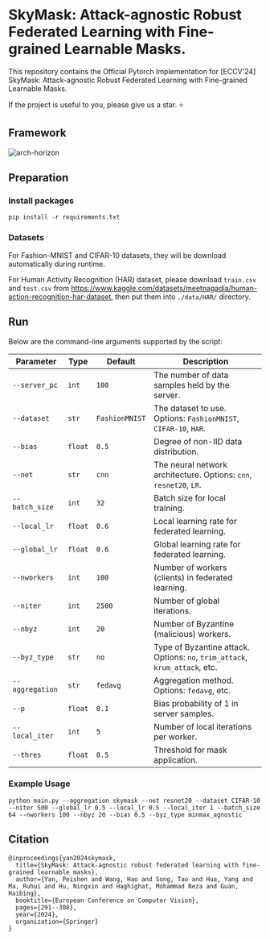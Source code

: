 # SkyMask: Attack-agnostic Robust Federated Learning with Fine-grained Learnable Masks.

This repository contains the Official Pytorch Implementation for [ECCV'24] SkyMask: Attack-agnostic Robust Federated Learning with Fine-grained Learnable Masks.

If the project is useful to you, please give us a star. ⭐️

## Framework
![arch-horizon](https://github.com/KoalaYan/SkyMask/assets/48938458/b16f445b-aba8-40a2-93cf-1023e82a1671)


## Preparation 

### Install packages

```
pip install -r requirements.txt
```

### Datasets

For Fashion-MNIST and CIFAR-10 datasets, they will be download automatically during runtime.

For Human Activity Recognition (HAR) dataset, please download `train.csv` and `test.csv` from https://www.kaggle.com/datasets/meetnagadia/human-action-recognition-har-dataset, then put them into `./data/HAR/` directory.

## Run


Below are the command-line arguments supported by the script:

| Parameter       | Type    | Default       | Description                                                                 |
|------------------|---------|---------------|-----------------------------------------------------------------------------|
| `--server_pc`    | `int`   | `100`         | The number of data samples held by the server.                             |
| `--dataset`      | `str`   | `FashionMNIST`| The dataset to use. Options: `FashionMNIST`, `CIFAR-10`, `HAR`.            |
| `--bias`         | `float` | `0.5`         | Degree of non-IID data distribution.                                       |
| `--net`          | `str`   | `cnn`         | The neural network architecture. Options: `cnn`, `resnet20`, `LR`.         |
| `--batch_size`   | `int`   | `32`          | Batch size for local training.                                                   |
| `--local_lr`     | `float` | `0.6`         | Local learning rate for federated learning.                                |
| `--global_lr`    | `float` | `0.6`         | Global learning rate for federated learning.                               |
| `--nworkers`     | `int`   | `100`         | Number of workers (clients) in federated learning.                         |
| `--niter`        | `int`   | `2500`        | Number of global iterations.                                               |
| `--nbyz`         | `int`   | `20`          | Number of Byzantine (malicious) workers.                                   |
| `--byz_type`     | `str`   | `no`          | Type of Byzantine attack. Options: `no`, `trim_attack`, `krum_attack`, etc.|
| `--aggregation`  | `str`   | `fedavg`      | Aggregation method. Options: `fedavg`, etc.                                |
| `--p`            | `float` | `0.1`         | Bias probability of 1 in server samples.                                   |
| `--local_iter`   | `int`   | `5`           | Number of local iterations per worker.                                     |
| `--thres`        | `float` | `0.5`         | Threshold for mask application.                                            |

### Example Usage

```
python main.py --aggregation skymask --net resnet20 --dataset CIFAR-10 --niter 500 --global_lr 0.5 --local_lr 0.5 --local_iter 1 --batch_size 64 --nworkers 100 --nbyz 20 --bias 0.5 --byz_type minmax_agnostic
```


## Citation
```
@inproceedings{yan2024skymask,
  title={SkyMask: Attack-agnostic robust federated learning with fine-grained learnable masks},
  author={Yan, Peishen and Wang, Hao and Song, Tao and Hua, Yang and Ma, Ruhui and Hu, Ningxin and Haghighat, Mohammad Reza and Guan, Haibing},
  booktitle={European Conference on Computer Vision},
  pages={291--308},
  year={2024},
  organization={Springer}
}
```

